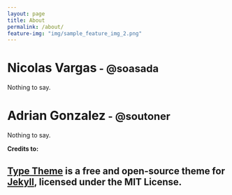 ```yaml
---
layout: page
title: About
permalink: /about/
feature-img: "img/sample_feature_img_2.png"
---
```


<h1>Nicolas Vargas<small> -  @soasada</small></h1> 

Nothing to say.

<h1>Adrian Gonzalez<small> - @soutoner</small></h1> 

Nothing to say.

**Credits to:**

[Type Theme](https://rohanchandra.github.io/type-theme/) is a free and 
open-source theme for [Jekyll](http://jekyllrb.com/), licensed under the MIT License.
---